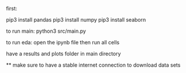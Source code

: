 first:

pip3 install pandas pip3 install numpy pip3 install seaborn

to run main: python3 src/main.py

to run eda: open the ipynb file then run all cells

have a results and plots folder in main directory

\*\* make sure to have a stable internet connection to download data
sets

